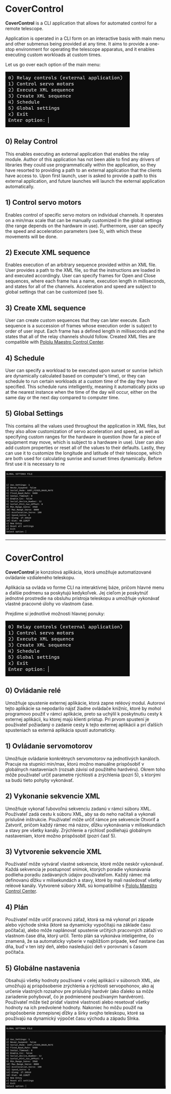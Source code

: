 # CoverControl

**CoverControl** is a CLI application that allows for automated control for a remote telescope.

Application is operated in a CLI form on an interactive basis with main menu and other submenus being provided at any time. It aims to provide a one-stop environment for operating the telescope apparatus, and it enables executing custom workloads at custom times.

Let us go over each option of the main menu:

![](application.png)

## 0) Relay Control

This enables executing an external application that enables the relay module. Author of this application has not been able to find any drivers of libraries they could use programmatically within the application, so they have resorted to providing a path to an external application that the clients have access to. Upon first launch, user is asked to provide a path to this external application, and future launches will launch the external application automatically.

## 1) Control servo motors

Enables control of specific servo motors on individual channels. It operates on a min/max scale that can be manually customized in the global settings (the range depends on the hardware in use). Furthermore, user can specify the speed and acceleration parameters (see 5), with which these movements will be done.

## 2) Execute XML sequence

Enables execution of an arbitrary sequence provided within an XML file. User provides a path to the XML file, so that the instructions are loaded in and executed accordingly. User can specify frames for Open and Close sequences, where each frame has a name, execution length in milliseconds, and states for all of the channels. Acceleration and speed are subject to global settings that can be customized (see 5).

## 3) Create XML sequence

User can create custom sequences that they can later execute. Each sequence is a succession of frames whose execution order is subject to order of user input. Each frame has a defined length in milliseconds and the states that all of the relay channels should follow. Created XML files are compatible with [Pololu Maestro Control Center](https://www.pololu.com/docs/0J40/4).

## 4) Schedule

User can specify a workload to be executed upon sunset or sunrise (which are dynamically calculated based on computer's time), or they can schedule to run certain workloads at a custom time of the day they have specified. This schedule runs intelligently, meaning it automatically picks up at the nearest instance when the time of the day will occur, either on the same day or the next day compared to computer time.

## 5) Global Settings

This contains all the values used throughout the application in XML files, but they also allow customization of servo acceleration and speed, as well as specifying custom ranges for the hardware in question (how far a piece of equipment may move, which is subject to a hardware in use). User can also add custom properties or reset all of the values to their defaults. Lastly, they can use it to customize the longitude and latitude of their telescope, which are both used for calculating sunrise and sunset times dynamically. Before first use it is necessary to re

![](global.png)

---

# CoverControl

**CoverControl** je konzolová aplikácia, ktorá umožňuje automatizované ovládanie vzdialeného teleskopu.

Aplikácia sa ovláda vo forme CLI na interaktívnej báze, pričom hlavné menu a ďalšie podmenu sa poskytujú kedykoľvek. Jej cieľom je poskytnúť jednotné prostredie na obsluhu prístroja teleskopu a umožňuje vykonávať vlastné pracovné úlohy vo vlastnom čase.

Prejdime si jednotlivé možnosti hlavnej ponuky:

![](application.png)

## 0) Ovládanie relé

Umožňuje spustenie externej aplikácie, ktorá zapne reléový modul. Autorovi tejto aplikácie sa nepodarilo nájsť žiadne ovládače knižníc, ktoré by mohol programovo použiť v rámci aplikácie, preto sa uchýlil k poskytnutiu cesty k externej aplikácii, ku ktorej majú klienti prístup. Pri prvom spustení je používateľ požiadaný o zadanie cesty k tejto externej aplikácii a pri ďalších spusteniach sa externá aplikácia spustí automaticky.

## 1) Ovládanie servomotorov

Umožňuje ovládanie konkrétnych servomotorov na jednotlivých kanáloch. Pracuje na stupnici min/max, ktorú možno manuálne prispôsobiť v globálnych nastaveniach (rozsah závisí od použitého hardvéru). Okrem toho môže používateľ určiť parametre rýchlosti a zrýchlenia (pozri 5), s ktorými sa budú tieto pohyby vykonávať.

## 2) Vykonanie sekvencie XML

Umožňuje vykonať ľubovoľnú sekvenciu zadanú v rámci súboru XML. Používateľ zadá cestu k súboru XML, aby sa do neho načítali a vykonali príslušné inštrukcie. Používateľ môže určiť rámce pre sekvencie Otvoriť a Zatvoriť, pričom každý rámec má názov, dĺžku vykonávania v milisekundách a stavy pre všetky kanály. Zrýchlenie a rýchlosť podliehajú globálnym nastaveniam, ktoré možno prispôsobiť (pozri časť 5).

## 3) Vytvorenie sekvencie XML

Používateľ môže vytvárať vlastné sekvencie, ktoré môže neskôr vykonávať. Každá sekvencia je postupnosť snímok, ktorých poradie vykonávania podlieha poradiu zadávaných údajov používateľom. Každý rámec má definovanú dĺžku v milisekundách a stavy, ktoré by mali nasledovať všetky reléové kanály. Vytvorené súbory XML sú kompatibilné s [Pololu Maestro Control Center](https://www.pololu.com/docs/0J40/4).

## 4) Plán

Používateľ môže určiť pracovnú záťaž, ktorá sa má vykonať pri západe alebo východe slnka (ktoré sa dynamicky vypočítajú na základe času počítača), alebo môže naplánovať spustenie určitých pracovných záťaží vo vlastnom čase dňa, ktorý určil. Tento plán sa vykonáva inteligentne, čo znamená, že sa automaticky vyberie v najbližšom prípade, keď nastane čas dňa, buď v ten istý deň, alebo nasledujúci deň v porovnaní s časom počítača.

## 5) Globálne nastavenia

Obsahujú všetky hodnoty používané v celej aplikácii v súboroch XML, ale umožňujú aj prispôsobenie zrýchlenia a rýchlosti servopohonov, ako aj určenie vlastných rozsahov pre príslušný hardvér (ako ďaleko sa môže zariadenie pohybovať, čo je podmienené používaným hardvérom). Používateľ môže tiež pridať vlastné vlastnosti alebo resetovať všetky hodnoty na ich predvolené hodnoty. Nakoniec ho môžu použiť na prispôsobenie zemepisnej dĺžky a šírky svojho teleskopu, ktoré sa používajú na dynamický výpočet času východu a západu Slnka.

![](global.png)